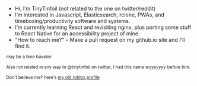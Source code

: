 - Hi, I’m TinyTinfoil (not related to the one on twitter/reddit)
- I’m interested in Javascript, Elasticsearch, rclone, PWAs, and timeboxing/productivity software and systems.
- I’m currently learning React and revisiting nginx, plus porting some stuff to React Native for an accessibility project of mine.
- "How to reach me?" – Make a pull request on my github.io site and I'll find it. 

<sub>may be a time traveler</sub>

<sub>Also not related in any way to @tinytinfoil on twitter, I had this name *wayyyyyy* before him.</sub>

<sub>Don't believe me? here's [my old roblox profile](https://www.roblox.com/users/120132262/profile)</sub>
<!---
TinyTinfoil/TinyTinfoil is a ✨ special ✨ repository because its `README.md` (this file) appears on your GitHub profile.
You can click the Preview link to take a look at your changes.
--->
